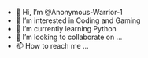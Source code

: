 - 👋 Hi, I’m @Anonymous-Warrior-1
- 👀 I’m interested in Coding and Gaming
- 🌱 I’m currently learning Python
- 💞️ I’m looking to collaborate on ...
- 📫 How to reach me ...

<!---
Anonymous-Warrior-1/Anonymous-Warrior-1 is a ✨ special ✨ repository because its `README.md` (this file) appears on your GitHub profile.
You can click the Preview link to take a look at your changes.
--->
